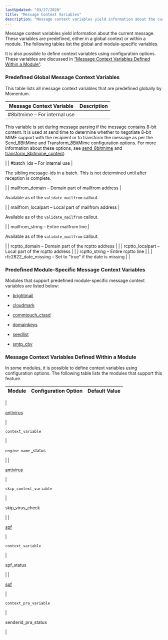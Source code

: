 ```yaml
---
lastUpdated: "03/27/2020"
title: "Message Context Variables"
description: "Message context variables yield information about the current message These variables are predefined either in a global context or within a module The following tables list the global and module specific variables It is also possible to define context variables using configuration options These variables are discussed in Section 63..."
---
```


Message context variables yield information about the current message. These variables are predefined, either in a global context or within a module. The following tables list the global and module-specific variables.

It is also possible to define context variables using configuration options. These variables are discussed in [“Message Context Variables Defined Within a Module”](/momentum/4/4-policy-context-mess#policy.context-mess.module.defined).

### <a name="policy.context-mess.predefined"></a> Predefined Global Message Context Variables

This table lists all message context variables that are predefined globally by Momentum.

<a name="predefined-context-message-global"></a> 


| Message Context Variable | Description |
| --- | --- |
| #8bitmime – For internal use | 

This variable is set during message parsing if the message contains 8-bit content. It is used at send time to determine whether to negotiate 8-bit MIME support with the recipient or to transform the message as per the Send_8BitMime and Transform_8BitMime configuration options. For more information about these options, see [send_8bitmime](/momentum/4/config/ref-send-8-bitmime) and [transform_8bitmime_content](/momentum/4/config/ref-transform-8-bitmime-content).

 |
| #batch_ids – For internal use | 

The sibling message-ids in a batch. This is not determined until after reception is complete.

 |
| mailfrom_domain – Domain part of mailfrom address | 

Available as of the `validate_mailfrom` callout.

 |
| mailfrom_localpart – Local part of mailfrom address | 

Available as of the `validate_mailfrom` callout.

 |
| mailfrom_string – Entire mailfrom line | 

Available as of the `validate_mailfrom` callout.

 |
| rcptto_domain – Domain part of the rcptto address |  |
| rcptto_localpart – Local part of the rcptto address |  |
| rcptto_string – Entire rcptto line |  |
| rfc2822_date_missing – Set to "true" if the date is missing |  |

### <a name="idp7150352"></a> Predefined Module-Specific Message Context Variables

Modules that support predefined module-specific message context variables are listed below:

*   [brightmail](/momentum/4/modules/brightmail#modules.brightmail.context.variables)

*   [cloudmark](/momentum/4/modules/cloudmark#modules.cloudmark.context.variables)

*   [commtouch_ctasd](/momentum/4/modules/commtouch#modules.commtouch.context.variables)

*   [domainkeys](/momentum/4/modules/domainkeys#modules.domainkeys.context.variables)

*   [seedlist](/momentum/4/modules/seedlist#modules.seedlist.runtime.usage)

*   [smtp_cbv](/momentum/4/modules/smtp-cbv#modules.smtp_cbv.context.variables)

### <a name="policy.context-mess.module.defined"></a> Message Context Variables Defined Within a Module

In some modules, it is possible to define context variables using configuration options. The following table lists the modules that support this feature.

<a name="defined-context-message-module"></a> 


| Module | Configuration Option | Default Value |
| --- | --- | --- |
| 

[antivirus](/momentum/4/modules/4-antivirus)

 | 

`context_variable`

 | 

*`engine name`*      _status

 |
| 

[antivirus](/momentum/4/modules/4-antivirus)

 | 

`skip_context_variable`

 | 

skip_virus_check

 |
| 

[spf](/momentum/4/modules/spf)

 | 

`context_variable`

 | 

spf_status

 |
| 

[spf](/momentum/4/modules/spf)

 | 

`context_pra_variable`

 | 

senderid_pra_status

 |